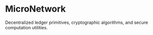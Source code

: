 # MicroNetwork
Decentralized ledger primitives, cryptographic algorithms, and secure computation utilities.
